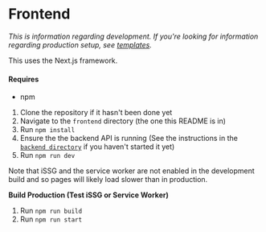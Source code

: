 # Frontend

_This is information regarding development. If you're looking for information regarding production setup, see [templates](/templates)._

This uses the Next.js framework.

#### Requires

- npm

1. Clone the repository if it hasn't been done yet
2. Navigate to the `frontend` directory (the one this README is in)
3. Run `npm install`
4. Ensure the the backend API is running (See the instructions in the [`backend directory`](/backend) if you haven't started it yet)
5. Run `npm run dev`

Note that iSSG and the service worker are not enabled in the development build and so pages will likely load slower than in production.

**Build Production (Test iSSG or Service Worker)**

1. Run `npm run build`
2. Run `npm run start`
